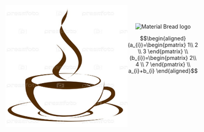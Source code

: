<a href="url"><img src="153441388069e107ca3ec105f8b3c74211efaab5355_b.jpg" align="left" height="320" width="320" ></a>

<br> </br>

<p align="center">
    <img width="200" src="http://material-bread.org/logo-shadow.svg" alt="Material Bread logo">
</p>

$$\begin{aligned}
(a_{i})=\begin{pmatrix}
1\\
2 \\
3
\end{pmatrix}
\\
(b_{i})=\begin{pmatrix}
2\\
4 \\
7
\end{pmatrix}
\\
a_{i}+b_{i}
\end{aligned}$$
